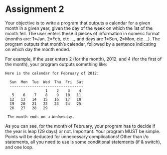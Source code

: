 # Assignment 2

Your objective is to write a program that outputs a calendar for a given month in a given year, given the day of the week on which the 1st of the month fell. The user enters these 3 pieces of information in numeric format (months are: 1=Jan, 2=Feb, etc …, and days are 1=Sun, 2=Mon, etc …). The program outputs that month’s calendar, followed by a sentence indicating on which day the month ended.

For example, if the user enters 2 (for the month), 2012, and 4 (for the first of the month), your program outputs something like:

```
Here is the calendar for February of 2012:
         
  Sun  Mon  Tue  Wed  Thu  Fri  Sat
  ---------------------------------
                  1    2    3    4
   5    6    7    8    9   10   11
  12   13   14   15   16   17   18  
  19   20   21   22   23   24   25
  26   27   28   29      
   
 The month ends on a Wednesday.
```

As you can see, for the month of February, your program has to decide if the year is leap (29 days) or not.  Important: Your program MUST be simple. Points will be deducted for unnecessary complications! Other than i/o statements, all you need to use is some conditional  statements (if  & switch), and one loop. 
